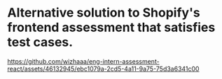 # Alternative solution to Shopify's frontend assessment that satisfies test cases.



https://github.com/wizhaaa/eng-intern-assessment-react/assets/46132945/ebc1079a-2cd5-4a11-9a75-75d3a6341c00

